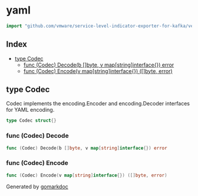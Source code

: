 <!-- Code generated by gomarkdoc. DO NOT EDIT -->

# yaml

```go
import "github.com/vmware/service-level-indicator-exporter-for-kafka/vendor/github.com/spf13/viper/internal/encoding/yaml"
```

## Index

- [type Codec](<#type-codec>)
  - [func (Codec) Decode(b []byte, v map[string]interface{}) error](<#func-codec-decode>)
  - [func (Codec) Encode(v map[string]interface{}) ([]byte, error)](<#func-codec-encode>)


## type Codec

Codec implements the encoding.Encoder and encoding.Decoder interfaces for YAML encoding.

```go
type Codec struct{}
```

### func \(Codec\) Decode

```go
func (Codec) Decode(b []byte, v map[string]interface{}) error
```

### func \(Codec\) Encode

```go
func (Codec) Encode(v map[string]interface{}) ([]byte, error)
```



Generated by [gomarkdoc](<https://github.com/princjef/gomarkdoc>)
